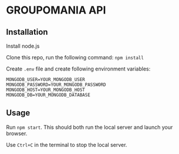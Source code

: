 # GROUPOMANIA API #

## Installation ##
Install node.js

Clone this repo, run the following command:
`npm install`


Create `.env` file and create following environment variables:
```
MONGODB_USER=YOUR_MONGODB_USER
MONGODB_PASSWORD=YOUR_MONGODB_PASSWORD
MONGODB_HOST=YOUR_MONGODB_HOST
MONGODB_DB=YOUR_MONGODB_DATABASE
```


## Usage ##

Run `npm start`. This should both run the local server and launch your browser.

Use `Ctrl+C` in the terminal to stop the local server.
